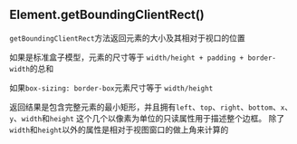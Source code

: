 ## Element.getBoundingClientRect()

`getBoundingClientRect`方法返回元素的大小及其相对于视口的位置

如果是标准盒子模型，元素的尺寸等于 `width/height + padding + border-width`的总和

如果`box-sizing: border-box`元素尺寸等于 `width/height`

返回结果是包含完整元素的最小矩形，并且拥有`left`、`top`、`right`、`bottom`、`x`、`y`、`width`和`height`
这个几个以像素为单位的只读属性用于描述整个边框。
除了`width`和`height`以外的属性是相对于视图窗口的做上角来计算的
